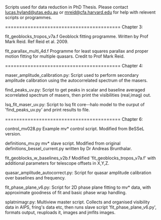 Scripts used for data reduction in PhD Thesis. 
Please contact lucas.hyland@utas.edu.au or mreid@cfa.harvard.edu for help with relevent scripts or programmes.

=========================================
Chapter 3:

fit_geoblocks_tropos_v7a.f
	Geoblock fitting programme. Written by Prof Mark Reid. Ref Reid et al. 2009.

fit_parallax_multi_4d.f
	Programme for least squares parallax and proper motion fitting for multiple quasars. Credit to Prof Mark Reid.

=========================================
Chapter 4:

maser_amplitude_calibration.py:
	Script used to perform secondary amplitude calibration using the autocorrelated spectrum of the masers.

find_peaks_uv.py:
    Script to get peaks in scalar and baseline averaged xcorrelated spectrum of masers, then print the visibilities (real,imag) out.

lsq_fit_maser_uv.py:
	Script to lsq fit core--halo model to the ourput of 'find_peaks_uv.py' and print results to file.


=========================================
Chapter 6:

control_mv028.py
	Example mv* control script. Modified from BeSSeL version.

definitions_mv.py
	mv* slave script. Modified from original definitions_bessel_current.py written by Dr Andreas Brunthalar.

fit_geoblocks_w_baselines_v2b.f
	Modified 'fit_geoblocks_tropos_v7a.f' with additional parameters for telescope offsets in X,Y,Z.

quasar_amplitude_autocorrect.py:
	Script for quasar amplitude calibration over baselines and frequency.

fit_phase_plane_v6.py:
	Script for 2D phase plane fitting to mv* data, with approximate goodness of fit and basic phase wrap handling.

splatnimagr.py:
	Multiview master script. Collects and organised visibility data in AIPS, fring's data etc, then runs slave script 'fit_phase_plane_v6.py', formats output, reuploads it, images and jmfits images.













